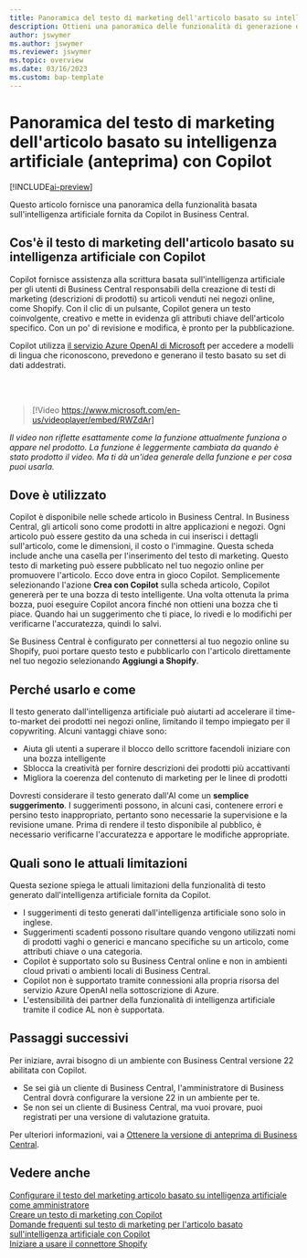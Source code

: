 ```yaml
---
title: Panoramica del testo di marketing dell'articolo basato su intelligenza artificiale (anteprima) con Copilot
description: Ottieni una panoramica delle funzionalità di generazione di contenuti IA in Business Central
author: jswymer
ms.author: jswymer
ms.reviewer: jswymer
ms.topic: overview
ms.date: 03/16/2023
ms.custom: bap-template
---
```

# <a name="overview-of-ai-powered-item-marketing-text-preview-with-copilot"></a>Panoramica del testo di marketing dell'articolo basato su intelligenza artificiale (anteprima) con Copilot

[!INCLUDE[ai-preview](includes/ai-preview.md)]

Questo articolo fornisce una panoramica della funzionalità basata sull'intelligenza artificiale fornita da Copilot in Business Central.

## <a name="what-is-ai-powered-item-marketing-text-with-copilot"></a>Cos'è il testo di marketing dell'articolo basato su intelligenza artificiale con Copilot

Copilot fornisce assistenza alla scrittura basata sull'intelligenza artificiale per gli utenti di Business Central responsabili della creazione di testi di marketing (descrizioni di prodotti) su articoli venduti nei negozi online, come Shopify. Con il clic di un pulsante, Copilot genera un testo coinvolgente, creativo e mette in evidenza gli attributi chiave dell'articolo specifico. Con un po' di revisione e modifica, è pronto per la pubblicazione.

Copilot utilizza [il servizio Azure OpenAI di Microsoft](/azure/cognitive-services/openai/overview) per accedere a modelli di lingua che riconoscono, prevedono e generano il testo basato su set di dati addestrati.

<br><br>  

> [!Video https://www.microsoft.com/en-us/videoplayer/embed/RWZdAr]

*Il video non riflette esattamente come la funzione attualmente funziona o appare nel prodotto. La funzione è leggermente cambiata da quando è stato prodotto il video. Ma ti dà un'idea generale della funzione e per cosa puoi usarla.*
  
## <a name="where-its-used"></a>Dove è utilizzato

Copilot è disponibile nelle schede articolo in Business Central. In Business Central, gli articoli sono come prodotti in altre applicazioni e negozi. Ogni articolo può essere gestito da una scheda in cui inserisci i dettagli sull'articolo, come le dimensioni, il costo o l'immagine. Questa scheda include anche una casella per l'inserimento del testo di marketing. Questo testo di marketing può essere pubblicato nel tuo negozio online per promuovere l'articolo. Ecco dove entra in gioco Copilot. Semplicemente selezionando l'azione **Crea con Copilot** sulla scheda articolo, Copilot genererà per te una bozza di testo intelligente. Una volta ottenuta la prima bozza, puoi eseguire Copilot ancora finché non ottieni una bozza che ti piace. Quando hai un suggerimento che ti piace, lo rivedi e lo modifichi per verificarne l'accuratezza, quindi lo salvi.

Se Business Central è configurato per connettersi al tuo negozio online su Shopify, puoi portare questo testo e pubblicarlo con l'articolo direttamente nel tuo negozio selezionando **Aggiungi a Shopify**.

## <a name="why-and-how-to-use-it"></a>Perché usarlo e come

Il testo generato dall'intelligenza artificiale può aiutarti ad accelerare il time-to-market dei prodotti nei negozi online, limitando il tempo impiegato per il copywriting. Alcuni vantaggi chiave sono:

- Aiuta gli utenti a superare il blocco dello scrittore facendoli iniziare con una bozza intelligente
- Sblocca la creatività per fornire descrizioni dei prodotti più accattivanti
- Migliora la coerenza del contenuto di marketing per le linee di prodotti

Dovresti considerare il testo generato dall'AI come un **semplice suggerimento**. I suggerimenti possono, in alcuni casi, contenere errori e persino testo inappropriato, pertanto sono necessarie la supervisione e la revisione umane. Prima di rendere il testo disponibile al pubblico, è necessario verificarne l'accuratezza e apportare le modifiche appropriate.

## <a name="current-limitations"></a>Quali sono le attuali limitazioni

Questa sezione spiega le attuali limitazioni della funzionalità di testo generato dall'intelligenza artificiale fornita da Copilot.

- I suggerimenti di testo generati dall'intelligenza artificiale sono solo in inglese.
- Suggerimenti scadenti possono risultare quando vengono utilizzati nomi di prodotti vaghi o generici e mancano specifiche su un articolo, come attributi chiave o una categoria.
- Copilot è supportato solo su Business Central online e non in ambienti cloud privati o ambienti locali di Business Central.
- Copilot non è supportato tramite connessioni alla propria risorsa del servizio Azure OpenAI nella sottoscrizione di Azure.
- L'estensibilità dei partner della funzionalità di intelligenza artificiale tramite il codice AL non è supportata.

## <a name="next-steps"></a>Passaggi successivi

Per iniziare, avrai bisogno di un ambiente con Business Central versione 22 abilitata con Copilot.

- Se sei già un cliente di Business Central, l'amministratore di Business Central dovrà configurare la versione 22 in un ambiente per te.
- Se non sei un cliente di Business Central, ma vuoi provare, puoi registrati per una versione di valutazione gratuita.

Per ulteriori informazioni, vai a [Ottenere la versione di anteprima di Business Central](ai-preview-getstarted.md).  

## <a name="see-also"></a>Vedere anche

[Configurare il testo del marketing articolo basato su intelligenza artificiale come amministratore](enable-ai.md)  
[Creare un testo di marketing con Copilot](item-marketing-text.md)  
[Domande frequenti sul testo di marketing per l'articolo basato sull'intelligenza artificiale con Copilot](ai-faq.md)  
[Iniziare a usare il connettore Shopify](shopify/get-started.md)  

